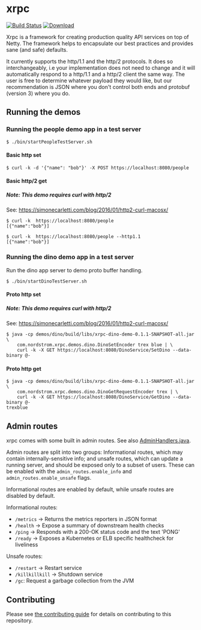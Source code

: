 xrpc
====
[![Build Status][ci-image]][ci-link] [ ![Download][artifact-image]][artifact-download]

Xrpc is a framework for creating production quality API services on top of Netty. The framework helps to encapsulate our
best practices and provides sane (and safe) defaults.

It currently supports the http/1.1 and the http/2 protocols. It does so interchangeably, 
i.e your implementation does not need to change and it will automatically respond to a http/1.1 
and a http/2 client the same way. The user is free to determine whatever payload they would like, 
but our recommendation is JSON where you don't control both ends and protobuf (version 3) where you do.

## Running the demos

### Running the people demo app in a test server

```shell
$ ./bin/startPeopleTestServer.sh
```

#### Basic http set

```shell
$ curl -k -d '{"name": "bob"}' -X POST https://localhost:8080/people
```

#### Basic http/2 get

##### Note: This demo requires curl with http/2
See: https://simonecarletti.com/blog/2016/01/http2-curl-macosx/

```shell
$ curl -k  https://localhost:8080/people
[{"name":"bob"}]
```

```shell
$ curl -k  https://localhost:8080/people --http1.1
[{"name":"bob"}]
```

### Running the dino demo app in a test server
Run the dino app server to demo proto buffer handling.

```shell
$ ./bin/startDinoTestServer.sh
```

#### Proto http set

##### Note: This demo requires curl with http/2
See: https://simonecarletti.com/blog/2016/01/http2-curl-macosx/

```shell
$ java -cp demos/dino/build/libs/xrpc-dino-demo-0.1.1-SNAPSHOT-all.jar \
    com.nordstrom.xrpc.demos.dino.DinoSetEncoder trex blue | \
    curl -k -X GET https://localhost:8080/DinoService/SetDino --data-binary @-
```

#### Proto http get

```shell
$ java -cp demos/dino/build/libs/xrpc-dino-demo-0.1.1-SNAPSHOT-all.jar \
    com.nordstrom.xrpc.demos.dino.DinoGetRequestEncoder trex | \
    curl -k -X GET https://localhost:8080/DinoService/GetDino --data-binary @-
trexblue
```

## Admin routes

xrpc comes with some built in admin routes. See also [AdminHandlers.java](https://github.com/Nordstrom/xrpc/blob/master/src/main/java/com/nordstrom/xrpc/server/AdminHandlers.java).

Admin routes are split into two groups: Informational routes, which may contain internally-sensitive
info; and unsafe routes, which can update a running server, and should be exposed only to a subset
of users. These can be enabled with the `admin_routes.enable_info` and `admin_routes.enable_unsafe`
flags.

Informational routes are enabled by default, while unsafe routes are disabled by default.

Informational routes:

* `/metrics` -> Returns the metrics reporters in JSON format
* `/health` -> Expose a summary of downstream health checks
* `/ping` -> Responds with a 200-OK status code and the text 'PONG'
* `/ready` -> Exposes a Kubernetes or ELB specific healthcheck for liveliness

Unsafe routes:

* `/restart` -> Restart service
* `/killkillkill` -> Shutdown service
* `/gc`: Request a garbage collection from the JVM

## Contributing

Please see [the contributing guide](CONTRIBUTING.md) for details on contributing to this repository.


[ci-image]:https://travis-ci.org/Nordstrom/xrpc.svg?branch=master
[ci-link]:https://travis-ci.org/Nordstrom/xrpc
[artifact-image]:https://api.bintray.com/packages/nordstromoss/oss_maven/xrpc/images/download.svg
[artifact-download]:https://bintray.com/nordstromoss/oss_maven/xrpc/_latestVersion
